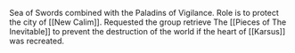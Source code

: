 Sea of Swords combined with the Paladins of Vigilance. Role is to protect the city of [[New Calim]]. Requested the group retrieve The [[Pieces of The Inevitable]] to prevent the destruction of the world if the heart of [[Karsus]] was recreated.